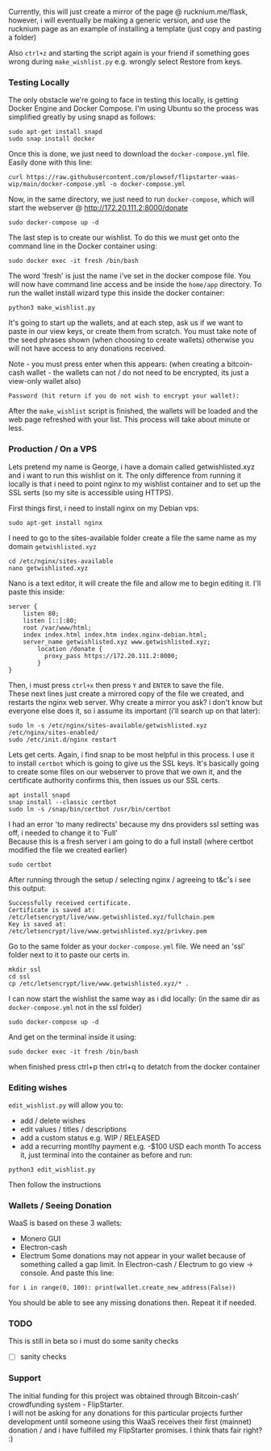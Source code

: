 
Currently, this will just create a mirror of the page @ rucknium.me/flask, however, i will eventually be making a generic version, and use the rucknium page as an example of installing a template (just copy and pasting a folder)    

Also ```ctrl+z``` and starting the script again is your friend if something goes wrong during ```make_wishlist.py``` e.g. wrongly select Restore from keys.   

### Testing Locally 
The only obstacle we're going to face in testing this locally, is getting Docker Engine and Docker Compose. I'm using Ubuntu so the process was simplified greatly by using snapd as follows: 
```
sudo apt-get install snapd
sudo snap install docker
```
Once this is done, we just need to download the ```docker-compose.yml``` file. Easily done with this line:
```
curl https://raw.githubusercontent.com/plowsof/flipstarter-waas-wip/main/docker-compose.yml -o docker-compose.yml
```
Now, in the same directory, we just need to run ```docker-compose```, which will start the webserver @ http://172.20.111.2:8000/donate
```
sudo docker-compose up -d
```
The last step is to create our wishlist. To do this we must get onto the command line in the Docker container using:
```
sudo docker exec -it fresh /bin/bash
```
The word 'fresh' is just the name i've set in the docker compose file. You will now have command line access and be inside the ```home/app``` directory.
To run the wallet install wizard type this inside the docker container:
```
python3 make_wishlist.py
```
It's going to start up the wallets, and at each step, ask us if we want to paste in our view keys, or create them from scratch. You must take note of the seed phrases shown (when choosing to create wallets) otherwise you will not have access to any donations received.

Note - you must press enter when this appears: (when creating a bitcoin-cash wallet - the wallets can not / do not need to be encrypted, its just a view-only wallet also)   
```
Password (hit return if you do not wish to encrypt your wallet):
```
After the ```make_wishlist``` script is finished, the wallets will be loaded and the web page refreshed with your list. This process will take about minute or less.    

### Production / On a VPS
Lets pretend my name is George, i have a domain called getwishlisted.xyz and i want to run this wishlist on it. The only difference from running it locally is that i need to point nginx to my wishlist container and to set up the SSL serts (so my site is accessible using HTTPS).    

First things first, i need to install nginx on my Debian vps:
```
sudo apt-get install nginx
```
I need to go to the sites-available folder create a file the same name as my domain ```getwishlisted.xyz```
```
cd /etc/nginx/sites-available
nano getwishlisted.xyz
```
Nano is a text editor, it will create the file and allow me to begin editing it. I'll paste this inside:    
```
server {
    listen 80;
    listen [::]:80;
    root /var/www/html;
    index index.html index.htm index.nginx-debian.html;
    server_name getwishlisted.xyz www.getwishlisted.xyz;
        location /donate {
          proxy_pass https://172.20.111.2:8000;
        }
}
```
Then, i must press ```ctrl+x``` then press ```Y``` and ```ENTER``` to save the file.     
These next lines just create a mirrored copy of the file we created, and restarts the nginx web server. Why create a mirror you ask? i don't know but everyone else does it, so i assume its important (i'll search up on that later):    
```
sudo ln -s /etc/nginx/sites-available/getwishlisted.xyz /etc/nginx/sites-enabled/ 
sudo /etc/init.d/nginx restart
```

Lets get certs. Again, i find snap to be most helpful in this process. I use it to install ```certbot``` which is going to give us the SSL keys. It's basically going to create some files on our webserver to prove that we own it, and the certificate authority confirms this, then issues us our SSL certs.
```
apt install snapd
snap install --classic certbot
sudo ln -s /snap/bin/certbot /usr/bin/certbot
```
I had an error 'to many redirects' because my dns providers ssl setting was off, i needed to change it to 'Full'   
Because this is a fresh server i am going to do a full install (where certbot modified the file we created earlier)    
````
sudo certbot
````
After running through the setup / selecting nginx / agreeing to t&c's i see this output:
```
Successfully received certificate.    
Certificate is saved at: /etc/letsencrypt/live/www.getwishlisted.xyz/fullchain.pem    
Key is saved at:         /etc/letsencrypt/live/www.getwishlisted.xyz/privkey.pem    
```
Go to the same folder as your ```docker-compose.yml``` file. We need an 'ssl' folder next to it to paste our certs in.
```
mkdir ssl
cd ssl
cp /etc/letsencrypt/live/www.getwishlisted.xyz/* . 
```
I can now start the wishlist the same way as i did locally: (in the same dir as ```docker-compose.yml``` not in the ssl folder)
```
sudo docker-compose up -d
```
And get on the terminal inside it using:
```
sudo docker exec -it fresh /bin/bash
```

when finished press ctrl+p then ctrl+q to detatch from the docker container     

### Editing wishes
```edit_wishlist.py``` will allow you to:    
- add / delete wishes
- edit values / titles / descriptions
- add a custom status e.g. WIP / RELEASED 
- add a recurring montlhy payment e.g. -$100 USD each month
To access it, just terminal into the container as before and run:   
```
python3 edit_wishlist.py
```
Then follow the instructions      

### Wallets / Seeing Donation
WaaS is based on these 3 wallets:
- Monero GUI
- Electron-cash
- Electrum
Some donations may not appear in your wallet because of something called a gap limit. In Electron-cash / Electrum to go view -> console. And paste this line:
```
for i in range(0, 100): print(wallet.create_new_address(False))
```
You should be able to see any missing donations then. Repeat it if needed.
### TODO
This is still in beta so i must do some sanity checks 
- [ ] sanity checks
### Support
The initial funding for this project was obtained through Bitcoin-cash' crowdfunding system - FlipStarter.    
I will not be asking for any donations for this particular projects further development until someone using this WaaS receives their first (mainnet)     donation / and i have fulfilled my FlipStarter promises. I think thats fair right? :)    
